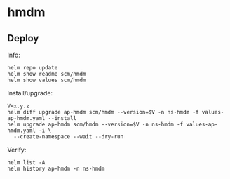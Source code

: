 hmdm
====

Deploy
------
Info:

    helm repo update
    helm show readme scm/hmdm
    helm show values scm/hmdm

Install/upgrade:

    V=x.y.z
    helm diff upgrade ap-hmdm scm/hmdm --version=$V -n ns-hmdm -f values-ap-hmdm.yaml --install
    helm upgrade ap-hmdm scm/hmdm --version=$V -n ns-hmdm -f values-ap-hmdm.yaml -i \
      --create-namespace --wait --dry-run

Verify:

    helm list -A
    helm history ap-hmdm -n ns-hmdm
